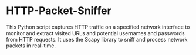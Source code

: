 # HTTP-Packet-Sniffer
This Python script captures HTTP traffic on a specified network interface to monitor and extract visited URLs and potential usernames and passwords from HTTP requests. It uses the Scapy library to sniff and process network packets in real-time.
